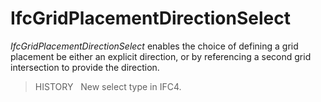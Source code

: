 # IfcGridPlacementDirectionSelect

_IfcGridPlacementDirectionSelect_ enables the choice of defining a grid placement be either an explicit direction, or by referencing a second grid intersection to provide the direction.

> HISTORY&nbsp;  New select type in IFC4.
